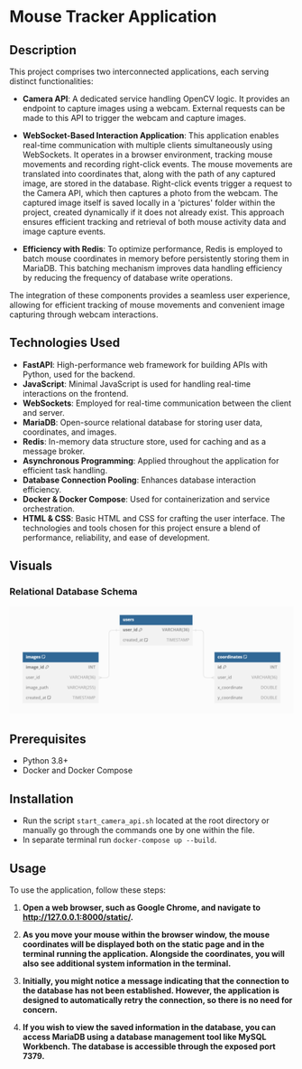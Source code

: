 # Mouse Tracker Application

## Description

This project comprises two interconnected applications, each serving distinct functionalities:

- **Camera API**: A dedicated service handling OpenCV logic. It provides an endpoint to capture images using a webcam.
  External requests can be made to this API to trigger the webcam and capture images.

- **WebSocket-Based Interaction Application**: This application enables real-time communication with multiple clients
  simultaneously using WebSockets. It operates in a browser environment, tracking mouse movements and recording
  right-click events. The mouse movements are translated into coordinates that, along with the path of any captured
  image, are stored in the database. Right-click events trigger a request to the Camera API, which then captures a photo
  from the webcam. The captured image itself is saved locally in a 'pictures' folder within the project, created
  dynamically if it does not already exist. This approach ensures efficient tracking and retrieval of both mouse
  activity data and image capture events.

- **Efficiency with Redis**: To optimize performance, Redis is employed to batch mouse coordinates in memory before
  persistently storing them in MariaDB. This batching mechanism improves data handling efficiency by reducing the
  frequency of database write operations.

The integration of these components provides a seamless user experience, allowing for efficient tracking of mouse
movements and convenient image capturing through webcam interactions.

## Technologies Used

- **FastAPI**: High-performance web framework for building APIs with Python, used for the backend.
- **JavaScript**: Minimal JavaScript is used for handling real-time interactions on the frontend.
- **WebSockets**: Employed for real-time communication between the client and server.
- **MariaDB**: Open-source relational database for storing user data, coordinates, and images.
- **Redis**: In-memory data structure store, used for caching and as a message broker.
- **Asynchronous Programming**: Applied throughout the application for efficient task handling.
- **Database Connection Pooling**: Enhances database interaction efficiency.
- **Docker & Docker Compose**: Used for containerization and service orchestration.
- **HTML & CSS**: Basic HTML and CSS for crafting the user interface.
  The technologies and tools chosen for this project ensure a blend of performance, reliability, and ease of
  development.

## Visuals

### Relational Database Schema

![img.png](img.png)

## Prerequisites

- Python 3.8+
- Docker and Docker Compose

## Installation

- Run the script `start_camera_api.sh` located at the root directory or manually go through the commands one by one
  within the file.
- In separate terminal run `docker-compose up --build`.

## Usage

To use the application, follow these steps:

1. **Open a web browser, such as Google Chrome, and navigate to http://127.0.0.1:8000/static/.**

2. **As you move your mouse within the browser window, the mouse coordinates will be displayed both on the static page
   and in the terminal running the application. Alongside the coordinates, you will also see additional system
   information in the terminal.**

3. **Initially, you might notice a message indicating that the connection to the database has not been established.
   However, the application is designed to automatically retry the connection, so there is no need for concern.**

4. **If you wish to view the saved information in the database, you can access MariaDB using a database management tool
   like MySQL Workbench. The database is accessible through the exposed port 7379.**
